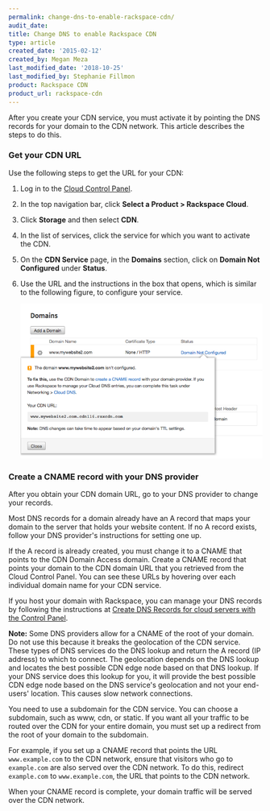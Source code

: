 ```yaml
---
permalink: change-dns-to-enable-rackspace-cdn/
audit_date:
title: Change DNS to enable Rackspace CDN
type: article
created_date: '2015-02-12'
created_by: Megan Meza
last_modified_date: '2018-10-25'
last_modified_by: Stephanie Fillmon
product: Rackspace CDN
product_url: rackspace-cdn
---
```


After you create your CDN service, you must activate it by pointing the DNS records
for your domain to the CDN network. This article describes the steps to do this.

### Get your CDN URL

Use the following steps to get the URL for your CDN:

1. Log in to the [Cloud Control Panel](https://login.rackspace.com).
2. In the top navigation bar, click **Select a Product > Rackspace Cloud**.
3. Click **Storage** and then select **CDN**.
4. In the list of services, click the service for which you want to activate the CDN.
5. On the **CDN Service** page, in the **Domains** section, click on **Domain Not Configured** under **Status**.
6. Use the URL and the instructions in the box that opens, which is similar to the following figure, to configure your service.

   ![](ScreenShot2015-12-16at4.56.08PM.png)

### Create a CNAME record with your DNS provider

After you obtain your CDN domain URL, go to your DNS provider to change your records.

Most DNS records for a domain already have an A record that maps your domain to the server that holds your website content. If no A record exists, follow your DNS provider's instructions for setting one up.

If the A record is already created, you must change it to a CNAME that points to the CDN Domain Access domain. Create a CNAME record that points your domain to the CDN domain URL that you retrieved from the Cloud Control Panel. You can see these URLs by hovering over each individual domain name for your CDN service.

If you host your domain with Rackspace, you can manage your DNS records by following the instructions at [Create DNS Records for cloud servers with the Control Panel](/support/how-to/create-dns-records-for-cloud-servers-with-the-control-panel).

**Note:** Some DNS providers allow for a CNAME of the root of your domain. Do not use this because it breaks the geolocation of the CDN service. These types of DNS services do the DNS lookup and return the A record (IP address) to which to connect. The geolocation depends on the DNS lookup and locates the best possible CDN edge node based on that DNS lookup. If your DNS service does this lookup for you, it will provide the best possible CDN edge node based on the DNS service's geolocation and not your end-users' location. This causes slow network connections.

You need to use a subdomain for the CDN service. You can choose a subdomain, such as www, cdn, or static. If you want all your traffic to be routed over the CDN for your entire domain, you must set up a redirect from the root of your domain to the subdomain.

For example, if you set up a CNAME record that points the URL `www.example.com` to the CDN network, ensure that visitors who go to `example.com` are also served over the CDN network. To do this, redirect `example.com` to `www.example.com`, the URL that points to the CDN network.

When your CNAME record is complete, your domain traffic will be served over the CDN network.
